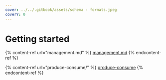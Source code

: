 ```yaml
---
cover: ../../.gitbook/assets/schema - formats.jpeg
coverY: 0
---
```


# Getting started

{% content-ref url="management.md" %}
[management.md](management.md)
{% endcontent-ref %}

{% content-ref url="produce-consume/" %}
[produce-consume](produce-consume/)
{% endcontent-ref %}
